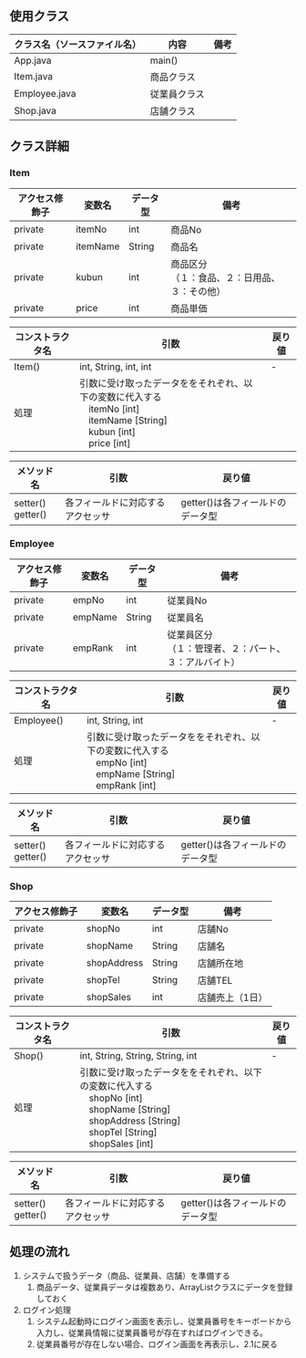 ## 使用クラス

| クラス名（ソースファイル名） | 内容         | 備考 |
| ---------------------------- | ------------ | ---- |
| App.java                     | main()       |      |
| Item.java                    | 商品クラス   |      |
| Employee.java                | 従業員クラス |      |
| Shop.java                    | 店舗クラス   |      |

## クラス詳細

### Item

| アクセス修飾子 | 変数名   | データ型 | 備考                                               |
| -------------- | -------- | -------- | -------------------------------------------------- |
| private        | itemNo   | int      | 商品No                                             |
| private        | itemName | String   | 商品名                                             |
| private        | kubun    | int      | 商品区分<br />（１：食品、２：日用品、３：その他） |
| private        | price    | int      | 商品単価                                           |

| コンストラクタ名 | 引数                  | 戻り値 |
| ---------------- | --------------------- | ------ |
| Item()           | int, String, int, int | -      |
| 処理                                      |引数に受け取ったデータををそれぞれ、以下の変数に代入する<br />　itemNo  [int] <br />　itemName  [String]<br />　kubun  [int]<br />　price  [int]<br />||

| メソッド名             | 引数                             | 戻り値                           |
| ---------------------- | -------------------------------- | -------------------------------- |
| setter()<br />getter() | 各フィールドに対応するアクセッサ | getter()は各フィールドのデータ型 |

### Employee

| アクセス修飾子 | 変数名  | データ型 | 備考                                                       |
| -------------- | ------- | -------- | ---------------------------------------------------------- |
| private        | empNo   | int      | 従業員No                                                   |
| private        | empName | String   | 従業員名                                                   |
| private        | empRank | int      | 従業員区分<br />（１：管理者、２：パート、３：アルバイト） |

| コンストラクタ名 | 引数                                                         | 戻り値 |
| ---------------- | ------------------------------------------------------------ | ------ |
| Employee()       | int, String, int                                             | -      |
| 処理             | 引数に受け取ったデータををそれぞれ、以下の変数に代入する<br />　empNo  [int] <br />　empName  [String]<br />　empRank  [int]<br /> |        |

| メソッド名             | 引数                             | 戻り値                           |
| ---------------------- | -------------------------------- | -------------------------------- |
| setter()<br />getter() | 各フィールドに対応するアクセッサ | getter()は各フィールドのデータ型 |

### Shop

| アクセス修飾子 | 変数名      | データ型 | 備考            |
| -------------- | ----------- | -------- | --------------- |
| private        | shopNo      | int      | 店舗No          |
| private        | shopName    | String   | 店舗名          |
| private        | shopAddress | String   | 店舗所在地      |
| private        | shopTel     | String   | 店舗TEL         |
| private        | shopSales   | int      | 店舗売上（1日） |

| コンストラクタ名 | 引数                                                         | 戻り値 |
| ---------------- | ------------------------------------------------------------ | ------ |
| Shop()           | int, String, String, String, int                             | -      |
| 処理             | 引数に受け取ったデータををそれぞれ、以下の変数に代入する<br />　shopNo  [int] <br />　shopName  [String]<br />　shopAddress  [String]<br />　shopTel  [String]<br />　shopSales  [int]<br /> |        |

| メソッド名             | 引数                             | 戻り値                           |
| ---------------------- | -------------------------------- | -------------------------------- |
| setter()<br />getter() | 各フィールドに対応するアクセッサ | getter()は各フィールドのデータ型 |

## 処理の流れ

1. システムで扱うデータ（商品、従業員、店舗）を準備する
   1. 商品データ、従業員データは複数あり、ArrayListクラスにデータを登録しておく
2. ログイン処理
   1. システム起動時にログイン画面を表示し、従業員番号をキーボードから入力し、従業員情報に従業員番号が存在すればログインできる。
   2. 従業員番号が存在しない場合、ログイン画面を再表示し、2.1に戻る

